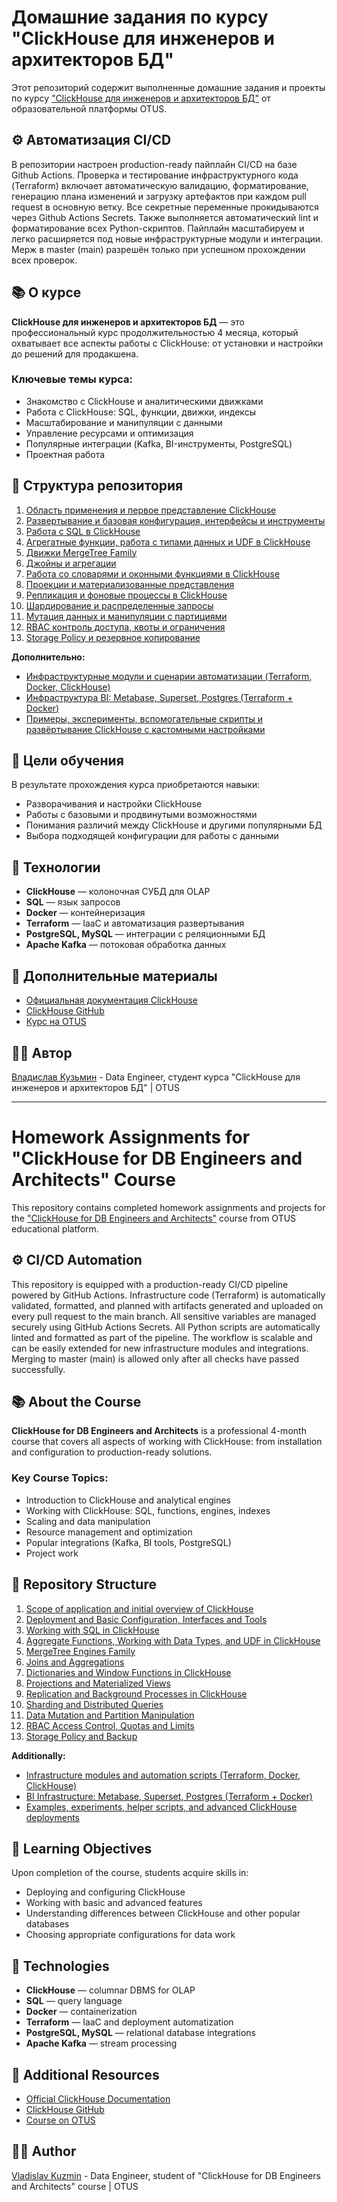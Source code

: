 # Домашние задания по курсу "ClickHouse для инженеров и архитекторов БД"

Этот репозиторий содержит выполненные домашние задания и проекты по курсу ["ClickHouse для инженеров и архитекторов БД"](https://otus.ru/lessons/clickhouse/) от образовательной платформы OTUS.

[//]: # (----)

## ⚙️ Автоматизация CI/CD

В репозитории настроен production-ready пайплайн CI/CD на базе Github Actions. Проверка и тестирование инфраструктурного кода (Terraform) включает автоматическую валидацию, форматирование, генерацию плана изменений и загрузку артефактов при каждом pull request в основную ветку. Все секретные переменные прокидываются через Github Actions Secrets. Также выполняется автоматический lint и форматирование всех Python-скриптов. Пайплайн масштабируем и легко расширяется под новые инфраструктурные модули и интеграции. Мерж в master (main) разрешён только при успешном прохождении всех проверок.

## 📚 О курсе

**ClickHouse для инженеров и архитекторов БД** — это профессиональный курс продолжительностью 4 месяца, который охватывает все аспекты работы с ClickHouse: от установки и настройки до решений для продакшена.

### Ключевые темы курса:
- Знакомство с ClickHouse и аналитическими движками
- Работа с ClickHouse: SQL, функции, движки, индексы
- Масштабирование и манипуляции с данными
- Управление ресурсами и оптимизация
- Популярные интеграции (Kafka, BI-инструменты, PostgreSQL)
- Проектная работа

## 📁 Структура репозитория
1) [Область применения и первое представление ClickHouse](./hw01_clickhouse-adaptation/hw01.md)
2) [Развертывание и базовая конфигурация, интерфейсы и инструменты](./hw02_clickhouse-deployment)
3) [Работа с SQL в ClickHouse](./hw03_clickhouse-sql-basics)
4) [Агрегатные функции, работа с типами данных и UDF в ClickHouse](./hw04_clickhouse-functions)
5) [Движки MergeTree Family](./hw05_mergetree-engines)
6) [Джойны и агрегации](./hw06_joins-and-aggregations)
7) [Работа со словарями и оконными функциями в ClickHouse](./hw07_dictionaries-windows)
8) [Проекции и материализованные представления](./hw08_projections-materialized-views)
9) [Репликация и фоновые процессы в ClickHouse](./hw09_replication-lab)
10) [Шардирование и распределенные запросы](./hw10_sharding-distributed-queries)
11) [Мутация данных и манипуляции с партициями](./hw11_mutations-partitions)
12) [RBAC контроль доступа, квоты и ограничения](./hw12_rbac-quotas-limits)
13) [Storage Policy и резервное копирование](./hw13_storage-policy-backup)

**Дополнительно:**
- [Инфраструктурные модули и сценарии автоматизации (Terraform, Docker, ClickHouse)](./base-infra)
- [Инфраструктура BI: Metabase, Superset, Postgres (Terraform + Docker)](./additional/bi-infra)
- [Примеры, эксперименты, вспомогательные скрипты и развёртывание ClickHouse с кастомными настройками](./additional/clickhouse)

## 🎯 Цели обучения

В результате прохождения курса приобретаются навыки:
- Разворачивания и настройки ClickHouse
- Работы с базовыми и продвинутыми возможностями
- Понимания различий между ClickHouse и другими популярными БД
- Выбора подходящей конфигурации для работы с данными

## 🔧 Технологии

- **ClickHouse** — колоночная СУБД для OLAP
- **SQL** — язык запросов
- **Docker** — контейнеризация
- **Terraform** — IaaC и автоматизация развертывания
- **PostgreSQL, MySQL** — интеграции с реляционными БД
- **Apache Kafka** — потоковая обработка данных

## 📖 Дополнительные материалы

- [Официальная документация ClickHouse](https://clickhouse.com/docs)
- [ClickHouse GitHub](https://github.com/ClickHouse/ClickHouse)
- [Курс на OTUS](https://otus.ru/lessons/clickhouse/)

## 👨‍💻 Автор

[Владислав Кузьмин](https://github.com/principalwater) - Data Engineer, студент курса "ClickHouse для инженеров и архитекторов БД" | OTUS

---

# Homework Assignments for "ClickHouse for DB Engineers and Architects" Course

This repository contains completed homework assignments and projects for the ["ClickHouse for DB Engineers and Architects"](https://otus.ru/lessons/clickhouse/) course from OTUS educational platform.

[//]: # (----)

## ⚙️ CI/CD Automation

This repository is equipped with a production-ready CI/CD pipeline powered by GitHub Actions. Infrastructure code (Terraform) is automatically validated, formatted, and planned with artifacts generated and uploaded on every pull request to the main branch. All sensitive variables are managed securely using GitHub Actions Secrets. All Python scripts are automatically linted and formatted as part of the pipeline. The workflow is scalable and can be easily extended for new infrastructure modules and integrations. Merging to master (main) is allowed only after all checks have passed successfully.

## 📚 About the Course

**ClickHouse for DB Engineers and Architects** is a professional 4-month course that covers all aspects of working with ClickHouse: from installation and configuration to production-ready solutions.

### Key Course Topics:
- Introduction to ClickHouse and analytical engines
- Working with ClickHouse: SQL, functions, engines, indexes
- Scaling and data manipulation
- Resource management and optimization
- Popular integrations (Kafka, BI tools, PostgreSQL)
- Project work

## 📁 Repository Structure
1) [Scope of application and initial overview of ClickHouse](./hw01_clickhouse-adaptation/hw01.md)
2) [Deployment and Basic Configuration, Interfaces and Tools](./hw02_clickhouse-deployment)
3) [Working with SQL in ClickHouse](./hw03_clickhouse-sql-basics)
4) [Aggregate Functions, Working with Data Types, and UDF in ClickHouse](./hw04_clickhouse-functions)
5) [MergeTree Engines Family](./hw05_mergetree-engines)
6) [Joins and Aggregations](./hw06_joins-and-aggregations)
7) [Dictionaries and Window Functions in ClickHouse](./hw07_dictionaries-windows)
8) [Projections and Materialized Views](./hw08_projections-materialized-views)
9) [Replication and Background Processes in ClickHouse](./hw09_replication-lab)
10) [Sharding and Distributed Queries](./hw10_sharding-distributed-queries)
11) [Data Mutation and Partition Manipulation](./hw11_mutations-partitions)
12) [RBAC Access Control, Quotas and Limits](./hw12_rbac-quotas-limits)
13) [Storage Policy and Backup](./hw13_storage-policy-backup)

**Additionally:**
- [Infrastructure modules and automation scripts (Terraform, Docker, ClickHouse)](./base-infra)
- [BI Infrastructure: Metabase, Superset, Postgres (Terraform + Docker)](./additional/bi-infra)
- [Examples, experiments, helper scripts, and advanced ClickHouse deployments](./additional/clickhouse)

## 🎯 Learning Objectives

Upon completion of the course, students acquire skills in:
- Deploying and configuring ClickHouse
- Working with basic and advanced features
- Understanding differences between ClickHouse and other popular databases
- Choosing appropriate configurations for data work

## 🔧 Technologies

- **ClickHouse** — columnar DBMS for OLAP
- **SQL** — query language
- **Docker** — containerization
- **Terraform** — IaaC and deployment automatization
- **PostgreSQL, MySQL** — relational database integrations
- **Apache Kafka** — stream processing

## 📖 Additional Resources

- [Official ClickHouse Documentation](https://clickhouse.com/docs)
- [ClickHouse GitHub](https://github.com/ClickHouse/ClickHouse)
- [Course on OTUS](https://otus.ru/lessons/clickhouse/)

## 👨‍💻 Author

[Vladislav Kuzmin](https://github.com/principalwater) - Data Engineer, student of "ClickHouse for DB Engineers and Architects" course | OTUS

